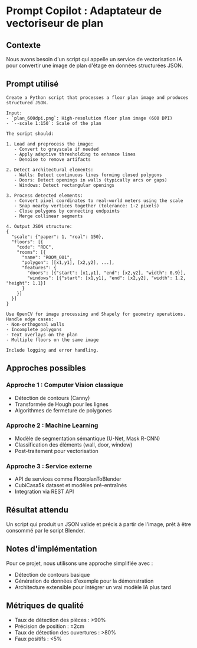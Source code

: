# Prompt Copilot : Adaptateur de vectoriseur de plan

## Contexte

Nous avons besoin d'un script qui appelle un service de vectorisation IA pour convertir une image de plan d'étage en données structurées JSON.

## Prompt utilisé

```
Create a Python script that processes a floor plan image and produces structured JSON.

Input:
- `plan_600dpi.png`: High-resolution floor plan image (600 DPI)
- `--scale 1:150`: Scale of the plan

The script should:

1. Load and preprocess the image:
   - Convert to grayscale if needed
   - Apply adaptive thresholding to enhance lines
   - Denoise to remove artifacts

2. Detect architectural elements:
   - Walls: Detect continuous lines forming closed polygons
   - Doors: Detect openings in walls (typically arcs or gaps)
   - Windows: Detect rectangular openings

3. Process detected elements:
   - Convert pixel coordinates to real-world meters using the scale
   - Snap nearby vertices together (tolerance: 1-2 pixels)
   - Close polygons by connecting endpoints
   - Merge collinear segments

4. Output JSON structure:
{
  "scale": {"paper": 1, "real": 150},
  "floors": [{
    "code": "RDC",
    "rooms": [{
      "name": "ROOM_001",
      "polygon": [[x1,y1], [x2,y2], ...],
      "features": {
        "doors": [{"start": [x1,y1], "end": [x2,y2], "width": 0.9}],
        "windows": [{"start": [x1,y1], "end": [x2,y2], "width": 1.2, "height": 1.1}]
      }
    }]
  }]
}

Use OpenCV for image processing and Shapely for geometry operations.
Handle edge cases:
- Non-orthogonal walls
- Incomplete polygons
- Text overlays on the plan
- Multiple floors on the same image

Include logging and error handling.
```

## Approches possibles

### Approche 1 : Computer Vision classique
- Détection de contours (Canny)
- Transformée de Hough pour les lignes
- Algorithmes de fermeture de polygones

### Approche 2 : Machine Learning
- Modèle de segmentation sémantique (U-Net, Mask R-CNN)
- Classification des éléments (wall, door, window)
- Post-traitement pour vectorisation

### Approche 3 : Service externe
- API de services comme FloorplanToBlender
- CubiCasa5k dataset et modèles pré-entraînés
- Integration via REST API

## Résultat attendu

Un script qui produit un JSON valide et précis à partir de l'image, prêt à être consommé par le script Blender.

## Notes d'implémentation

Pour ce projet, nous utilisons une approche simplifiée avec :
- Détection de contours basique
- Génération de données d'exemple pour la démonstration
- Architecture extensible pour intégrer un vrai modèle IA plus tard

## Métriques de qualité

- Taux de détection des pièces : >90%
- Précision de position : ±2cm
- Taux de détection des ouvertures : >80%
- Faux positifs : <5%
